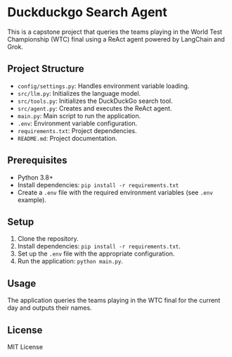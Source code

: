 # Duckduckgo Search Agent
This is a capstone project that queries the teams playing in the World Test Championship (WTC) final using a ReAct agent powered by LangChain and Grok.

## Project Structure
- `config/settings.py`: Handles environment variable loading.
- `src/llm.py`: Initializes the language model.
- `src/tools.py`: Initializes the DuckDuckGo search tool.
- `src/agent.py`: Creates and executes the ReAct agent.
- `main.py`: Main script to run the application.
- `.env`: Environment variable configuration.
- `requirements.txt`: Project dependencies.
- `README.md`: Project documentation.

## Prerequisites
- Python 3.8+
- Install dependencies: `pip install -r requirements.txt`
- Create a `.env` file with the required environment variables (see `.env` example).

## Setup
1. Clone the repository.
2. Install dependencies: `pip install -r requirements.txt`.
3. Set up the `.env` file with the appropriate configuration.
4. Run the application: `python main.py`.

## Usage
The application queries the teams playing in the WTC final for the current day and outputs their names.

## License
MIT License

